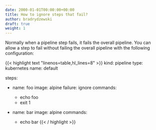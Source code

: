 ```yaml
---
date: 2000-01-01T00:00:00+00:00
title: How to ignore steps that fail?
author: bradrydzewski
draft: true
weight: 1
---
```


Normally when a pipeline step fails, it fails the overall pipeline. You can allow a step to fail without failing the overall pipeline with the following configuration:

{{< highlight text "linenos=table,hl_lines=8" >}}
kind: pipeline
type: kubernetes
name: default

steps:
- name: foo
  image: alpine
  failure: ignore
  commands:
  - echo foo
  - exit 1

- name: bar
  image: alpine
  commands:
  - echo bar
{{< / highlight >}}

